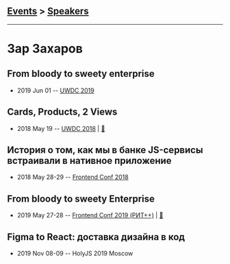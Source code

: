 ## [Events](../README.md) > [Speakers](../speakers.md)
---

# Зар Захаров

## From bloody to sweety enterprise
- 2019 Jun 01 -- [UWDC 2019](https://youtu.be/o99D6zgi31g)    
## Cards, Products, 2 Views
- 2018 May 19 -- [UWDC 2018](https://www.youtube.com/watch?v=ZK38enWFN1g)  | [:notebook:](https://2018.uwdc.ru/storage/lectures/presentaions/JYemNJoJAZXQHJ8qL1Z4TOQ61UqzJGlPNLHhYspi.pdf)  
## История о том, как мы в банке JS-сервисы встраивали в нативное приложение
- 2018 May 28-29 -- [Frontend Conf 2018](https://www.youtube.com/watch?v=UBsDKSKZwGs)    
## From bloody to sweety Enterprise
- 2019 May 27-28 -- [Frontend Conf 2019 (РИТ++)](https://www.youtube.com/watch?v=2FN2A8zYqt0)  | [:notebook:](https://www.dropbox.com/sh/kg71jju3yvj5jqw/AAC16ZpiVLuI6ohgENtl_-N2a/FC.%20%D0%94%D0%B5%D0%BB%D0%B8%2B%D0%9A%D0%B0%D0%BB%D1%8C%D0%BA%D1%83%D1%82%D1%82%D0%B0/28.05/7.From%20bloody%20to%20sweety%20Enterprise_%D0%97%D0%B0%D1%80%20%D0%97%D0%B0%D1%85%D0%B0%D1%80%D0%BE%D0%B2_%D0%B2%D0%B5%D1%80.1.pdf?dl=0)  
## Figma to React: доставка дизайна в код
- 2019 Nov 08-09 -- HolyJS 2019 Moscow    

